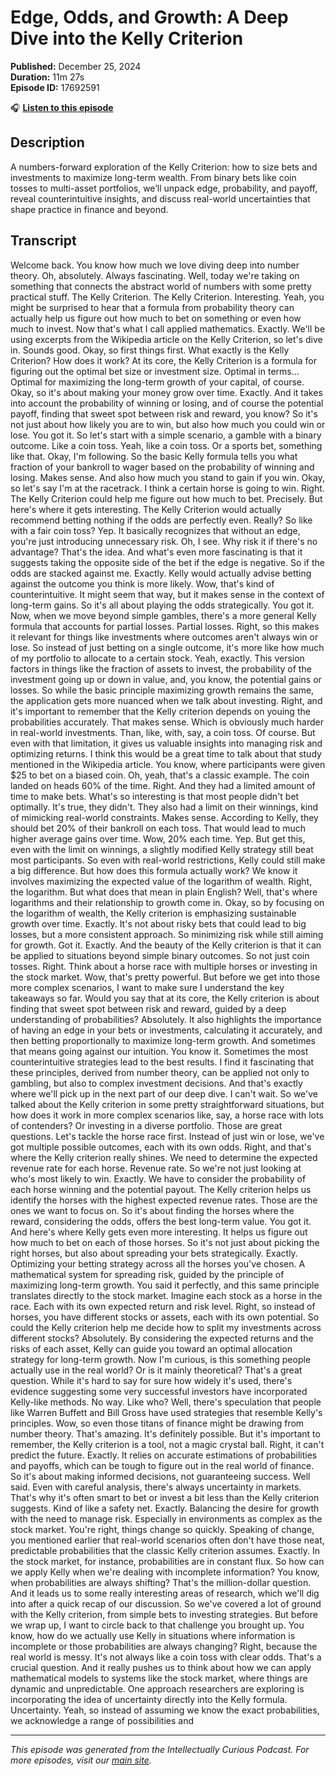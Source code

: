 # Edge, Odds, and Growth: A Deep Dive into the Kelly Criterion

**Published:** December 25, 2024  
**Duration:** 11m 27s  
**Episode ID:** 17692591

🎧 **[Listen to this episode](https://intellectuallycurious.buzzsprout.com/2529712/episodes/17692591-edge-odds-and-growth-a-deep-dive-into-the-kelly-criterion)**

## Description

A numbers-forward exploration of the Kelly Criterion: how to size bets and investments to maximize long-term wealth. From binary bets like coin tosses to multi-asset portfolios, we’ll unpack edge, probability, and payoff, reveal counterintuitive insights, and discuss real-world uncertainties that shape practice in finance and beyond.

## Transcript

Welcome back. You know how much we love diving deep into number theory. Oh, absolutely. Always fascinating. Well, today we're taking on something that connects the abstract world of numbers with some pretty practical stuff. The Kelly Criterion. The Kelly Criterion. Interesting. Yeah, you might be surprised to hear that a formula from probability theory can actually help us figure out how much to bet on something or even how much to invest. Now that's what I call applied mathematics. Exactly. We'll be using excerpts from the Wikipedia article on the Kelly Criterion, so let's dive in. Sounds good. Okay, so first things first. What exactly is the Kelly Criterion? How does it work? At its core, the Kelly Criterion is a formula for figuring out the optimal bet size or investment size. Optimal in terms... Optimal for maximizing the long-term growth of your capital, of course. Okay, so it's about making your money grow over time. Exactly. And it takes into account the probability of winning or losing, and of course the potential payoff, finding that sweet spot between risk and reward, you know? So it's not just about how likely you are to win, but also how much you could win or lose. You got it. So let's start with a simple scenario, a gamble with a binary outcome. Like a coin toss. Yeah, like a coin toss. Or a sports bet, something like that. Okay, I'm following. So the basic Kelly formula tells you what fraction of your bankroll to wager based on the probability of winning and losing. Makes sense. And also how much you stand to gain if you win. Okay, so let's say I'm at the racetrack. I think a certain horse is going to win. Right. The Kelly Criterion could help me figure out how much to bet. Precisely. But here's where it gets interesting. The Kelly Criterion would actually recommend betting nothing if the odds are perfectly even. Really? So like with a fair coin toss? Yep. It basically recognizes that without an edge, you're just introducing unnecessary risk. Oh, I see. Why risk it if there's no advantage? That's the idea. And what's even more fascinating is that it suggests taking the opposite side of the bet if the edge is negative. So if the odds are stacked against me. Exactly. Kelly would actually advise betting against the outcome you think is more likely. Wow, that's kind of counterintuitive. It might seem that way, but it makes sense in the context of long-term gains. So it's all about playing the odds strategically. You got it. Now, when we move beyond simple gambles, there's a more general Kelly formula that accounts for partial losses. Partial losses. Right, so this makes it relevant for things like investments where outcomes aren't always win or lose. So instead of just betting on a single outcome, it's more like how much of my portfolio to allocate to a certain stock. Yeah, exactly. This version factors in things like the fraction of assets to invest, the probability of the investment going up or down in value, and, you know, the potential gains or losses. So while the basic principle maximizing growth remains the same, the application gets more nuanced when we talk about investing. Right, and it's important to remember that the Kelly criterion depends on youing the probabilities accurately. That makes sense. Which is obviously much harder in real-world investments. Than, like, with, say, a coin toss. Of course. But even with that limitation, it gives us valuable insights into managing risk and optimizing returns. I think this would be a great time to talk about that study mentioned in the Wikipedia article. You know, where participants were given $25 to bet on a biased coin. Oh, yeah, that's a classic example. The coin landed on heads 60% of the time. Right. And they had a limited amount of time to make bets. What's so interesting is that most people didn't bet optimally. It's true, they didn't. They also had a limit on their winnings, kind of mimicking real-world constraints. Makes sense. According to Kelly, they should bet 20% of their bankroll on each toss. That would lead to much higher average gains over time. Wow, 20% each time. Yep. But get this, even with the limit on winnings, a slightly modified Kelly strategy still beat most participants. So even with real-world restrictions, Kelly could still make a big difference. But how does this formula actually work? We know it involves maximizing the expected value of the logarithm of wealth. Right, the logarithm. But what does that mean in plain English? Well, that's where logarithms and their relationship to growth come in. Okay, so by focusing on the logarithm of wealth, the Kelly criterion is emphasizing sustainable growth over time. Exactly. It's not about risky bets that could lead to big losses, but a more consistent approach. So minimizing risk while still aiming for growth. Got it. Exactly. And the beauty of the Kelly criterion is that it can be applied to situations beyond simple binary outcomes. So not just coin tosses. Right. Think about a horse race with multiple horses or investing in the stock market. Wow, that's pretty powerful. But before we get into those more complex scenarios, I want to make sure I understand the key takeaways so far. Would you say that at its core, the Kelly criterion is about finding that sweet spot between risk and reward, guided by a deep understanding of probabilities? Absolutely. It also highlights the importance of having an edge in your bets or investments, calculating it accurately, and then betting proportionally to maximize long-term growth. And sometimes that means going against our intuition. You know it. Sometimes the most counterintuitive strategies lead to the best results. I find it fascinating that these principles, derived from number theory, can be applied not only to gambling, but also to complex investment decisions. And that's exactly where we'll pick up in the next part of our deep dive. I can't wait. So we've talked about the Kelly criterion in some pretty straightforward situations, but how does it work in more complex scenarios like, say, a horse race with lots of contenders? Or investing in a diverse portfolio. Those are great questions. Let's tackle the horse race first. Instead of just win or lose, we've got multiple possible outcomes, each with its own odds. Right, and that's where the Kelly criterion really shines. We need to determine the expected revenue rate for each horse. Revenue rate. So we're not just looking at who's most likely to win. Exactly. We have to consider the probability of each horse winning and the potential payout. The Kelly criterion helps us identify the horses with the highest expected revenue rates. Those are the ones we want to focus on. So it's about finding the horses where the reward, considering the odds, offers the best long-term value. You got it. And here's where Kelly gets even more interesting. It helps us figure out how much to bet on each of those horses. So it's not just about picking the right horses, but also about spreading your bets strategically. Exactly. Optimizing your betting strategy across all the horses you've chosen. A mathematical system for spreading risk, guided by the principle of maximizing long-term growth. You said it perfectly, and this same principle translates directly to the stock market. Imagine each stock as a horse in the race. Each with its own expected return and risk level. Right, so instead of horses, you have different stocks or assets, each with its own potential. So could the Kelly criterion help me decide how to split my investments across different stocks? Absolutely. By considering the expected returns and the risks of each asset, Kelly can guide you toward an optimal allocation strategy for long-term growth. Now I'm curious, is this something people actually use in the real world? Or is it mainly theoretical? That's a great question. While it's hard to say for sure how widely it's used, there's evidence suggesting some very successful investors have incorporated Kelly-like methods. No way. Like who? Well, there's speculation that people like Warren Buffett and Bill Gross have used strategies that resemble Kelly's principles. Wow, so even those titans of finance might be drawing from number theory. That's amazing. It's definitely possible. But it's important to remember, the Kelly criterion is a tool, not a magic crystal ball. Right, it can't predict the future. Exactly. It relies on accurate estimations of probabilities and payoffs, which can be tough to figure out in the real world of finance. So it's about making informed decisions, not guaranteeing success. Well said. Even with careful analysis, there's always uncertainty in markets. That's why it's often smart to bet or invest a bit less than the Kelly criterion suggests. Kind of like a safety net. Exactly. Balancing the desire for growth with the need to manage risk. Especially in environments as complex as the stock market. You're right, things change so quickly. Speaking of change, you mentioned earlier that real-world scenarios often don't have those neat, predictable probabilities that the classic Kelly criterion assumes. Exactly. In the stock market, for instance, probabilities are in constant flux. So how can we apply Kelly when we're dealing with incomplete information? You know, when probabilities are always shifting? That's the million-dollar question. And it leads us to some really interesting areas of research, which we'll dig into after a quick recap of our discussion. So we've covered a lot of ground with the Kelly criterion, from simple bets to investing strategies. But before we wrap up, I want to circle back to that challenge you brought up. You know, how do we actually use Kelly in situations where information is incomplete or those probabilities are always changing? Right, because the real world is messy. It's not always like a coin toss with clear odds. That's a crucial question. And it really pushes us to think about how we can apply mathematical models to systems like the stock market, where things are dynamic and unpredictable. One approach researchers are exploring is incorporating the idea of uncertainty directly into the Kelly formula. Uncertainty. Yeah, so instead of assuming we know the exact probabilities, we acknowledge a range of possibilities and

---
*This episode was generated from the Intellectually Curious Podcast. For more episodes, visit our [main site](https://intellectuallycurious.buzzsprout.com).*
